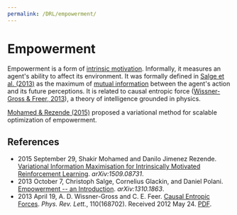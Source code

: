 ```yaml
---
permalink: /DRL/empowerment/
---
```

# Empowerment

Empowerment is a form of [intrinsic motivation](http://realai.org/intrinsic-motivation). Informally, it measures an agent's ability to affect its environment. It was formally defined in [Salge et al. (2013)](https://arxiv.org/abs/1310.1863) as the maximum of [mutual information](https://en.wikipedia.org/wiki/Mutual_information) between the agent's action and its future perceptions. It is related to causal entropic force ([Wissner-Gross & Freer, 2013](http://math.mit.edu/~freer/papers/PhysRevLett_110-168702.pdf)), a theory of intelligence grounded in physics.

[Mohamed & Rezende (2015)](https://arxiv.org/abs/1509.08731) proposed a variational method for scalable optimization of empowerment.

## References

* 2015 September 29, Shakir Mohamed and Danilo Jimenez Rezende. [Variational Information Maximisation for Intrinsically Motivated Reinforcement Learning](https://arxiv.org/abs/1509.08731). *arXiv:1509.08731*.
* 2013 October 7, Christoph Salge, Cornelius Glackin, and Daniel Polani. [Empowerment -- an Introduction](https://arxiv.org/abs/1310.1863). *arXiv:1310.1863*.
* 2013 April 19, A. D. Wissner-Gross and C. E. Feer. [Causal Entropic Forces](https://journals.aps.org/prl/abstract/10.1103/PhysRevLett.110.168702). *Phys. Rev. Lett.*, 110(168702). Received 2012 May 24. [PDF](http://math.mit.edu/~freer/papers/PhysRevLett_110-168702.pdf).
